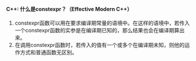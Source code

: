 #### C++: 什么是constexpr？（Effective Modern C++）
1. constexpr函数可以用在要求编译期常量的语境中。在这样的语境中，若传入一个constexpr函数的实参是在编译期已知的，那么结果也会在编译期算出来。
2. 在调用constexpr函数时，若传入的值有一个或多个在编译期未知，则他的运作方式和普通函数无区别。